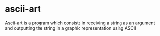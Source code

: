 # ascii-art
Ascii-art is a program which consists in receiving a string as an argument and outputting the string in a graphic representation using ASCII
